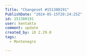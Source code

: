 ```yaml
---
Title: "Changeset #151380191"
PublishDate: "2024-05-15T20:24:25Z"
id: 151380191
user: kentakta
comment: update
created_by: iD 2.29.0
tags:
  - Montenegro

---
```

